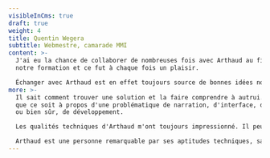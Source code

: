 ```yaml
---
visibleInCms: true
draft: true
weight: 4
title: Quentin Wegera
subtitle: Webmestre, camarade MMI
content: >-
  J'ai eu la chance de collaborer de nombreuses fois avec Arthaud au fil de
  notre formation et ce fut à chaque fois un plaisir. 

  Échanger avec Arthaud est en effet toujours source de bonnes idées novatrices et efficaces. 
more: >-
  Il sait comment trouver une solution et la faire comprendre à autrui. Et ce,
  que ce soit à propos d'une problématique de narration, d'interface, de visuel,
  ou bien sûr, de développement. 

  Les qualités techniques d'Arthaud m'ont toujours impressionné. Il peut aisément lancer un projet complexe, le diriger et le concevoir de bout en bout avec une équipe de 2, 5 ou 20 personnes.

  Arthaud est une personne remarquable par ses aptitudes techniques, sa culture (générale et numérique) grandement développée et son humanisme profond.
---
```

